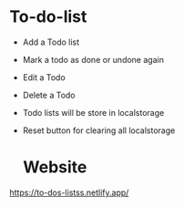 # To-do-list

- Add a Todo list
- Mark a todo as done or undone again
- Edit a Todo
- Delete a Todo
- Todo lists will be store in localstorage
- Reset button for clearing all localstorage
  
  # Website
  
https://to-dos-listss.netlify.app/
  
